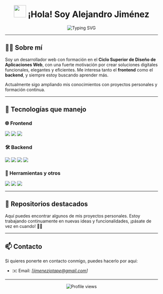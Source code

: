 <h1 align="center">
  <img src="https://em-content.zobj.net/source/microsoft-teams/363/waving-hand_1f44b.gif" width="40" />  
  ¡Hola! Soy Alejandro Jiménez
</h1>


<p align="center">
  <img src="https://readme-typing-svg.demolab.com?font=Fira+Code&size=22&pause=1000&color=2A77F4&center=true&vCenter=true&width=800&lines=Desarrollador+Web+Full+Stack+Junior;Apasionado+por+la+tecnologia%C3%ADa+y+el+aprendizaje+continuo" alt="Typing SVG" />
</p>

---

## 🧑‍💻 Sobre mí

Soy un desarrollador web con formación en el **Ciclo Superior de Diseño de Aplicaciones Web**, con una fuerte motivación por crear soluciones digitales funcionales, elegantes y eficientes. Me interesa tanto el **frontend** como el **backend**, y siempre estoy buscando aprender más.

Actualmente sigo ampliando mis conocimientos con proyectos personales y formación continua.

---

## 🚀 Tecnologías que manejo

### 🌐 Frontend
<p>
  <img src="https://img.shields.io/badge/HTML5-E34F26?style=for-the-badge&logo=html5&logoColor=white" />
  <img src="https://img.shields.io/badge/CSS3-1572B6?style=for-the-badge&logo=css3&logoColor=white" />
  <img src="https://img.shields.io/badge/JavaScript-F7DF1E?style=for-the-badge&logo=javascript&logoColor=black" />
</p>

### 🛠 Backend
<p>
  <img src="https://img.shields.io/badge/Django-092E20?style=for-the-badge&logo=django&logoColor=white" />
  <img src="https://img.shields.io/badge/Java-ED8B00?style=for-the-badge&logo=java&logoColor=white" />
  <img src="https://img.shields.io/badge/Laravel-FF2D20?style=for-the-badge&logo=laravel&logoColor=white" />
  <img src="https://img.shields.io/badge/PHP-777BB4?style=for-the-badge&logo=php&logoColor=white" />
</p>

### 🧰 Herramientas y otros
<p>
  <img src="https://img.shields.io/badge/Git-F05032?style=for-the-badge&logo=git&logoColor=white" />
  <img src="https://img.shields.io/badge/GitHub-181717?style=for-the-badge&logo=github&logoColor=white" />
  <img src="https://img.shields.io/badge/MySQL-4479A1?style=for-the-badge&logo=mysql&logoColor=white" />
</p>

---

## 📂 Repositorios destacados

Aquí puedes encontrar algunos de mis proyectos personales. Estoy trabajando continuamente en nuevas ideas y funcionalidades, ¡pásate de vez en cuando! 👨‍💻

---

## 📫 Contacto

Si quieres ponerte en contacto conmigo, puedes hacerlo por aquí:

- ✉️ Email: *[jimenezjotape@gmail.com]*

---

<p align="center">
  <img src="https://komarev.com/ghpvc/?username=tu-usuario&label=Visitas&color=blue&style=flat" alt="Profile views" />
</p>
